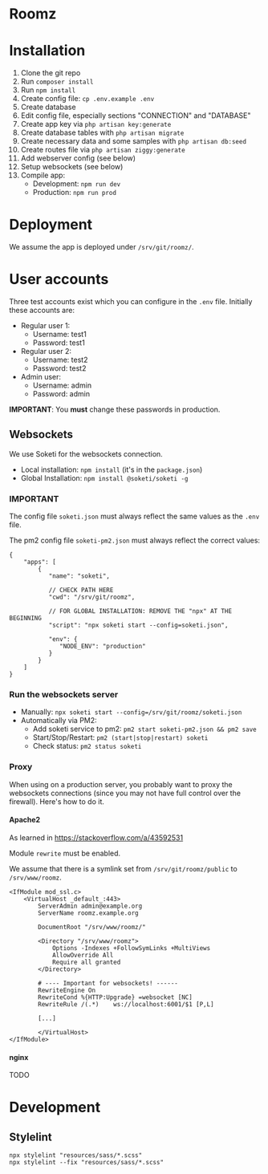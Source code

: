 # Roomz

# Installation

1. Clone the git repo
2. Run `composer install`
3. Run `npm install`
4. Create config file: `cp .env.example .env`
5. Create database
6. Edit config file, especially sections "CONNECTION" and "DATABASE"
7. Create app key via `php artisan key:generate`
8. Create database tables with `php artisan migrate`
9. Create necessary data and some samples with `php artisan db:seed`
10. Create routes file via `php artisan ziggy:generate`
11. Add webserver config (see below)
12. Setup websockets (see below)
13. Compile app:
    - Development: `npm run dev`
    - Production: `npm run prod`

# Deployment
We assume the app is deployed under `/srv/git/roomz/`.

# User accounts
Three test accounts exist which you can configure in the `.env` file.
Initially these accounts are:

- Regular user 1:
  - Username: test1
  - Password: test1
- Regular user 2:
  - Username: test2
  - Password: test2
- Admin user:
  - Username: admin
  - Password: admin

**IMPORTANT**: You **must** change these passwords in production.

## Websockets
We use Soketi for the websockets connection.

* Local installation: `npm install` (it's in the `package.json`)
* Global Installation: `npm install @soketi/soketi -g`

### IMPORTANT
The config file `soketi.json` must always reflect the same values as the `.env` file. 

The pm2 config file `soketi-pm2.json` must always reflect the correct values:

````
{
    "apps": [
        {
           "name": "soketi",
           
           // CHECK PATH HERE
           "cwd": "/srv/git/roomz",

           // FOR GLOBAL INSTALLATION: REMOVE THE "npx" AT THE BEGINNING
           "script": "npx soketi start --config=soketi.json",
           
           "env": {
              "NODE_ENV": "production"
           }
        }
    ]
}
````

### Run the websockets server
* Manually: `npx soketi start --config=/srv/git/roomz/soketi.json`
* Automatically via PM2:
  * Add soketi service to pm2: `pm2 start soketi-pm2.json && pm2 save`
  * Start/Stop/Restart: `pm2 (start|stop|restart) soketi`
  * Check status: `pm2 status soketi`

### Proxy

When using on a production server, you probably want to proxy the websockets connections 
(since you may not have full control over the firewall). Here's how to do it.

#### Apache2
As learned in https://stackoverflow.com/a/43592531

Module `rewrite` must be enabled.

We assume that there is a symlink set from `/srv/git/roomz/public` to `/srv/www/roomz`.

````
<IfModule mod_ssl.c>
    <VirtualHost _default_:443>
        ServerAdmin admin@example.org
        ServerName roomz.example.org

        DocumentRoot "/srv/www/roomz/"

        <Directory "/srv/www/roomz">
            Options -Indexes +FollowSymLinks +MultiViews
            AllowOverride All
            Require all granted    
        </Directory>

        # ---- Important for websockets! ------
        RewriteEngine On
        RewriteCond %{HTTP:Upgrade} =websocket [NC]
        RewriteRule /(.*)    ws://localhost:6001/$1 [P,L]
        
        [...]

        </VirtualHost>
</IfModule>
````

#### nginx
TODO

# Development

## Stylelint
```
npx stylelint "resources/sass/*.scss"
npx stylelint --fix "resources/sass/*.scss"
```
